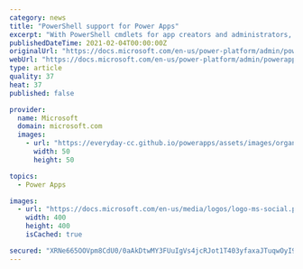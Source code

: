 ```yaml
---
category: news
title: "PowerShell support for Power Apps"
excerpt: "With PowerShell cmdlets for app creators and administrators, you can automate many of the monitoring and management tasks that are only possible manually today in Power Apps. Cmdlets are functions written in PowerShell script language that execute commands ..."
publishedDateTime: 2021-02-04T00:00:00Z
originalUrl: "https://docs.microsoft.com/en-us/power-platform/admin/powerapps-powershell"
webUrl: "https://docs.microsoft.com/en-us/power-platform/admin/powerapps-powershell"
type: article
quality: 37
heat: 37
published: false

provider:
  name: Microsoft
  domain: microsoft.com
  images:
    - url: "https://everyday-cc.github.io/powerapps/assets/images/organizations/microsoft.com-50x50.jpg"
      width: 50
      height: 50

topics:
  - Power Apps

images:
  - url: "https://docs.microsoft.com/en-us/media/logos/logo-ms-social.png"
    width: 400
    height: 400
    isCached: true

secured: "XRNe665OOVpm8CdU0/0aAkDtwMY3FUuIgVs4jcRJot1T403yfaxaJTuqwOyI9FldynQd6VsrBqPOUeZrC3LX4wSNa3nWyMZ+20u5T1W5Pgjzsjq9132JSQyK8RCd12KwCjqOh6tFW7hJ8fCcjNZwoB+ZrJnDpAoNVfAQILdkFRCieyYH7ZG/F9gNPusLphK+/K13XCKnllwIu4YewCmdeC7HiGhES/YxtR4+Ve+UPYvmjwtWqsoDKxIzhhrulN7JikxIDKANNQdQRKFjy4vfnxWD8TdphwUYUe8Zgs7MSdIGdkAI5m1IoI6TcXOnPrRVnRZNp4uKFSNq02/KK/XRoleqNg7ZFLJu23GPgs1P1YU=;vO7LJJs60ZL/AdokTW9AJQ=="
---
```



